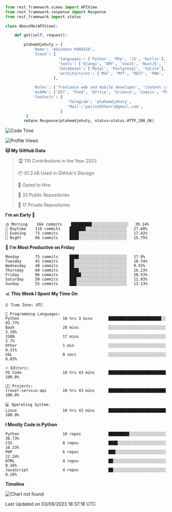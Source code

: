 ###
```python
from rest_framework.views import APIView
from rest_framework.response import Response
from rest_framework import status

class AboutMe(APIView):

    def get(self, request):

        ptahemdjehuty = {
            'Name': 'Abiodoun PARAISO',
            'Stack': {
                       'languages': ['Python', 'Php', 'JS', 'Kotlin'],
                       'tools': ['Django', 'DRF', 'VueJS', 'NuxtJS', 'Threejs' 'React', 'Kotlin', 'Electron'],
                       'databases': ['Mysql', 'Postgresql', 'Sqlite'],
                       'architectures': ['MVC', 'MVT', 'REST', 'PWA', 'SPA', 'MicroServices']
                     },

            'Roles': ['freelance web and mobile developer', 'Content creator', 'Teacher', 'Mentor'],
            'AskMe': ['DIY', 'Food', 'Africa', 'Science', 'Comics', 'Photography', 'Tech', 'Programming'],
            'Contacts': {
                           'Telegram': 'ptahemdjehuty',
                           'Mail':'pariso03henri@gmail.com',
                        }
         }
        return Response(ptahemdjehuty, status=status.HTTP_200_OK)

```                    

<!--START_SECTION:waka-->
![Code Time](http://img.shields.io/badge/Code%20Time-596%20hrs%2030%20mins-blue)

![Profile Views](http://img.shields.io/badge/Profile%20Views-0-blue)

**🐱 My GitHub Data** 

> 🏆 110 Contributions in the Year 2023
 > 
> 📦 61.3 kB Used in GitHub's Storage 
 > 
> 💼 Opted to Hire
 > 
> 📜 33 Public Repositories 
 > 
> 🔑 17 Private Repositories  
 > 
**I'm an Early 🐤** 

```text
🌞 Morning    164 commits    █████████░░░░░░░░░░░░░░░░   39.14% 
🌆 Daytime    116 commits    ███████░░░░░░░░░░░░░░░░░░   27.68% 
🌃 Evening    73 commits     ████░░░░░░░░░░░░░░░░░░░░░   17.42% 
🌙 Night      66 commits     ████░░░░░░░░░░░░░░░░░░░░░   15.75%

```
📅 **I'm Most Productive on Friday** 

```text
Monday       75 commits     ████░░░░░░░░░░░░░░░░░░░░░   17.9% 
Tuesday      45 commits     ██░░░░░░░░░░░░░░░░░░░░░░░   10.74% 
Wednesday    40 commits     ██░░░░░░░░░░░░░░░░░░░░░░░   9.55% 
Thursday     68 commits     ████░░░░░░░░░░░░░░░░░░░░░   16.23% 
Friday       86 commits     █████░░░░░░░░░░░░░░░░░░░░   20.53% 
Saturday     50 commits     ███░░░░░░░░░░░░░░░░░░░░░░   11.93% 
Sunday       55 commits     ███░░░░░░░░░░░░░░░░░░░░░░   13.13%

```


📊 **This Week I Spent My Time On** 

```text
⌚︎ Time Zone: UTC

💬 Programming Languages: 
Python                   10 hrs 3 mins       ███████████████████████░░   93.77% 
Bash                     20 mins             ░░░░░░░░░░░░░░░░░░░░░░░░░   3.19% 
JSON                     17 mins             ░░░░░░░░░░░░░░░░░░░░░░░░░   2.7% 
Other                    1 min               ░░░░░░░░░░░░░░░░░░░░░░░░░   0.31% 
SQL                      0 secs              ░░░░░░░░░░░░░░░░░░░░░░░░░   0.03%

🔥 Editors: 
VS Code                  10 hrs 43 mins      █████████████████████████   100.0%

🐱‍💻 Projects: 
travel-service-api       10 hrs 43 mins      █████████████████████████   100.0%

💻 Operating System: 
Linux                    10 hrs 43 mins      █████████████████████████   100.0%

```

**I Mostly Code in Python** 

```text
Python                   18 repos            █████████░░░░░░░░░░░░░░░░   36.73% 
CSS                      8 repos             ████░░░░░░░░░░░░░░░░░░░░░   16.33% 
PHP                      6 repos             ███░░░░░░░░░░░░░░░░░░░░░░   12.24% 
HTML                     4 repos             ██░░░░░░░░░░░░░░░░░░░░░░░   8.16% 
JavaScript               4 repos             ██░░░░░░░░░░░░░░░░░░░░░░░   8.16%

```


**Timeline**

![Chart not found](https://raw.githubusercontent.com/ptahemdjehuty/ptahemdjehuty/main/charts/bar_graph.png) 


 Last Updated on 03/06/2023 18:37:18 UTC
<!--END_SECTION:waka-->
